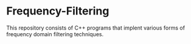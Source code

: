 # Frequency-Filtering

This repository consists of C++ programs that implent various forms of frequency domain filtering techniques.
